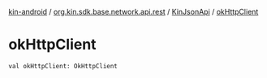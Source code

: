 [kin-android](../../index.md) / [org.kin.sdk.base.network.api.rest](../index.md) / [KinJsonApi](index.md) / [okHttpClient](./ok-http-client.md)

# okHttpClient

`val okHttpClient: OkHttpClient`